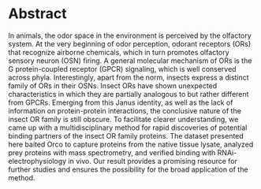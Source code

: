 # Abstract
In animals, the odor space in the environment is perceived by the olfactory system. At the very beginning of odor perception, odorant receptors (ORs) that recognize airborne chemicals, which in turn promotes olfactory sensory neuron (OSN) firing. A general molecular mechanism of ORs is the G protein-coupled receptor (GPCR) signaling, which is well conserved across phyla. Interestingly, apart from the norm, insects express a distinct family of ORs in their OSNs. Insect ORs have shown unexpected characteristics in which they are partially analogous to but rather different from GPCRs. Emerging from this Janus identity, as well as the lack of information on protein-protein interactions, the conclusive nature of the insect OR family is still obscure. To facilitate clearer understanding, we came up with a multidisciplinary method for rapid discoveries of potential binding partners of the insect OR family proteins. The dataset presented here baited Orco to capture proteins from the native tissue lysate, analyzed prey proteins with mass spectrometry, and verified binding with RNAi-electrophysiology in vivo. Our result provides a promising resource for further studies and ensures the possibility for the broad application of the method.